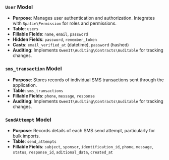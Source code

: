 ### `User` Model
- **Purpose**: Manages user authentication and authorization. Integrates with `Spatie\Permission` for roles and permissions.
- **Table**: `users`
- **Fillable Fields**: `name`, `email`, `password`
- **Hidden Fields**: `password`, `remember_token`
- **Casts**: `email_verified_at` (datetime), `password` (hashed)
- **Auditing**: Implements `OwenIt\Auditing\Contracts\Auditable` for tracking changes.

### `sms_transaction` Model
- **Purpose**: Stores records of individual SMS transactions sent through the application.
- **Table**: `sms_transactions`
- **Fillable Fields**: `phone`, `message`, `response`
- **Auditing**: Implements `OwenIt\Auditing\Contracts\Auditable` for tracking changes.

### `SendAttempt` Model
- **Purpose**: Records details of each SMS send attempt, particularly for bulk imports.
- **Table**: `send_attempts`
- **Fillable Fields**: `subject`, `sponsor`, `identification_id`, `phone`, `message`, `status`, `response_id`, `aditional_data`, `created_at`